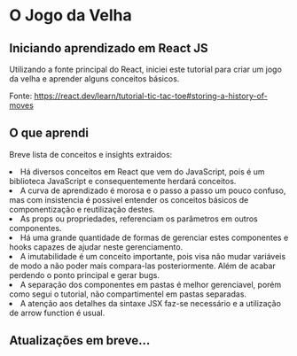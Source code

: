 # O Jogo da Velha

## Iniciando aprendizado em React JS

Utilizando a fonte principal do React, iniciei este tutorial para criar um jogo da velha e aprender alguns conceitos básicos.

Fonte: https://react.dev/learn/tutorial-tic-tac-toe#storing-a-history-of-moves

## O que aprendi

Breve lista de conceitos e insights extraidos:

<li>Há diversos conceitos em React que vem do JavaScript, pois é um biblioteca JavaScript e consequentemente herdará conceitos.
<li>A curva de aprendizado é morosa e o passo a passo um pouco confuso, mas com insistencia é possivel entender os conceitos básicos de componentização e reutilização destes.
<li>As props ou propriedades, referenciam os parâmetros em outros componentes.
<li>Há uma grande quantidade de formas de gerenciar estes componentes e hooks capazes de ajudar neste gerenciamento.
<li>A imutabilidade é um conceito importante, pois visa não mudar variáveis de modo a não poder mais compara-las posteriormente. Além de acabar perdendo o ponto principal e gerar bugs.
<li>A separação dos componentes em pastas é melhor gerenciavel, porém como segui o tutorial, não compartimentel em pastas separadas.
<li>A atenção aos detalhes da sintaxe JSX faz-se necessário e a utilização de arrow function é usual.


## Atualizações em breve...
